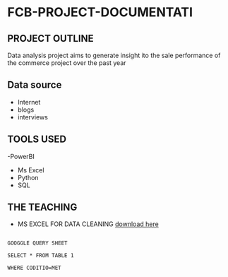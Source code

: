# FCB-PROJECT-DOCUMENTATI

## PROJECT OUTLINE

Data analysis project aims to generate insight ito the sale performance of the commerce project over the past year

## Data source
- Internet
- blogs
- interviews

## TOOLS USED
-PowerBI
- Ms Excel
- Python
- SQL

## THE TEACHING

- MS EXCEL FOR DATA CLEANING [download here](https://www.microsoft.com/en-us/microsoft-365/excel)


```

GOOGGLE QUERY SHEET

SELECT * FROM TABLE 1

WHERE CODITIO=MET

```
